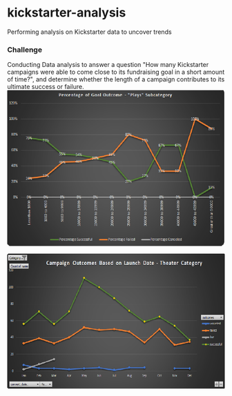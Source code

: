 # kickstarter-analysis
Performing analysis on Kickstarter data to uncover trends
### Challenge
Conducting Data analysis to answer a question "How many Kickstarter campaigns were able to come close to its fundraising goal in a short amount of time?", and determine whether the length of a campaign contributes to its ultimate success or failure.
![Outcomes_Based_on_Goals](Outcomes_Based_on_Goals.png)

![Outcomes_Based_on_Launch_Date](Outcomes_Based_on_Launch_Dates.png)
